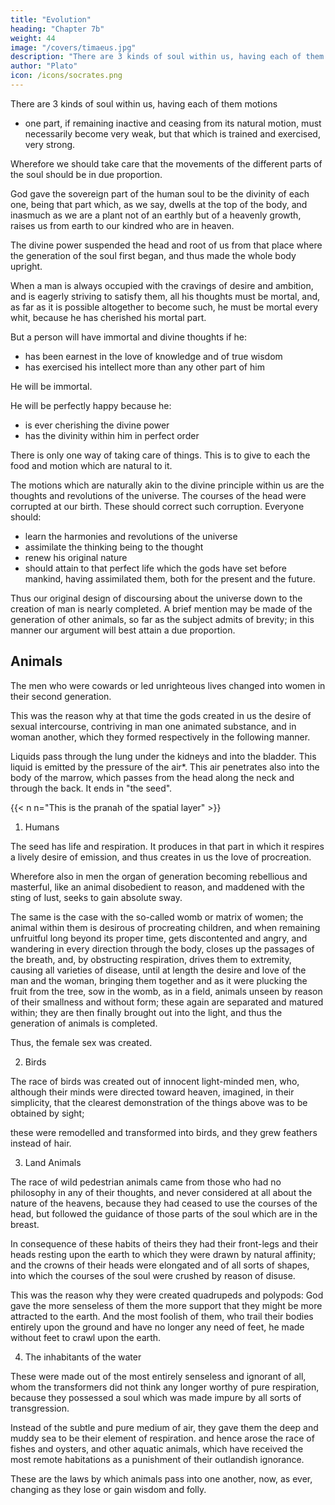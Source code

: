 ```yaml
---
title: "Evolution"
heading: "Chapter 7b"
weight: 44
image: "/covers/timaeus.jpg"
description: "There are 3 kinds of soul within us, having each of them motions"
author: "Plato"
icon: /icons/socrates.png
---
```




There are 3 kinds of soul within us, having each of them motions
- one part, if remaining inactive and ceasing from its natural motion, must necessarily become very weak, but that which is trained and exercised, very strong. 

Wherefore we should take care that the movements of the different parts of the soul should be in due proportion.

God gave the sovereign part of the human soul to be the divinity of each one, being that part which, as we say, dwells at the top of the body, and inasmuch as we are a plant not of an earthly but of a heavenly growth, raises us from earth to our kindred who are in heaven.

The divine power suspended the head and root of us from that place where the generation of the soul first began, and thus made the whole body upright. 

When a man is always occupied with the cravings of desire and ambition, and is eagerly striving to satisfy them, all his thoughts must be mortal, and, as far as it is possible altogether to become such, he must be mortal every whit, because he has cherished his mortal part. 

But a person will have immortal and divine thoughts if he:
- has been earnest in the love of knowledge and of true wisdom
- has exercised his intellect more than any other part of him

He will be immortal.
<!-- m, must , if he attain truth. In so far as human nature is capable of sharing in immortality, he must be . -->

He will be perfectly happy because he:
- is ever cherishing the divine power
- has the divinity within him in perfect order

There is only one way of taking care of things. This is to give to each the food and motion which are natural to it. 

The motions which are naturally akin to the divine principle within us are the thoughts and revolutions of the universe. The courses of the head were corrupted at our birth. These should correct such corruption. Everyone should:
- learn the harmonies and revolutions of the universe
- assimilate the thinking being to the thought
- renew his original nature
- should attain to that perfect life which the gods have set before mankind, having assimilated them, both for the present and the future.

Thus our original design of discoursing about the universe down to the creation of man is nearly completed. A brief mention may be made of the generation of other animals, so far as the subject admits of brevity; in this manner our argument will best attain a due proportion. 


## Animals 

The men who were cowards or led unrighteous lives changed into women in their second generation.

This was the reason why at that time the gods created in us the desire of sexual intercourse, contriving in man one animated substance, and in woman another, which they formed respectively in the following manner. 

Liquids pass through the lung under the kidneys and into the bladder. This liquid is emitted by the pressure of the air*. This air penetrates also into the body of the marrow, which passes from the head along the neck and through the back. It ends in "the seed". 


{{< n n="This is the pranah of the spatial layer" >}}


1. Humans

The seed has life and respiration. It produces in that part in which it respires a lively desire of emission, and thus creates in us the love of procreation. 

Wherefore also in men the organ of generation becoming rebellious and masterful, like an animal disobedient to reason, and maddened with the sting of lust, seeks to gain absolute sway. 

The same is the case with the so-called womb or matrix of women; the animal within them is desirous of procreating children, and when remaining unfruitful long beyond its proper time, gets discontented and angry, and wandering in every direction through the body, closes up the passages of the breath, and, by obstructing respiration, drives them to extremity, causing all varieties of disease, until at length the desire and love of the man and the woman, bringing them together and as it were plucking the fruit from the tree, sow in the womb, as in a field, animals unseen by reason of their smallness and without form; these again are separated and matured within; they are then finally brought out into the light, and thus the generation of animals is completed.

Thus, the female sex was created. 

2. Birds

The race of birds was created out of innocent light-minded men, who, although their minds were directed toward heaven, imagined, in their simplicity, that the clearest demonstration of the things above was to be obtained by sight; 

these were remodelled and transformed into birds, and they grew feathers instead of hair. 

3. Land Animals

The race of wild pedestrian animals came from those who had no philosophy in any of their thoughts, and never considered at all about the nature of the heavens, because they had ceased to use the courses of the head, but followed the guidance of those parts of the soul which are in the breast. 

In consequence of these habits of theirs they had their front-legs and their heads resting upon the earth to which they were drawn by natural affinity; and the crowns of their heads were elongated and of all sorts of shapes, into which the courses of the soul were crushed by reason of disuse. 


This was the reason why they were created quadrupeds and polypods: God gave the more senseless of them the more support that they might be more attracted to the earth. And the most foolish of them, who trail their bodies entirely upon the ground and have no longer any need of feet, he made without feet to crawl upon the earth. 

4. The inhabitants of the water

These were made out of the most entirely senseless and ignorant of all, whom the transformers did not think any longer worthy of pure respiration, because they possessed a soul which was made impure by all sorts of transgression. 

Instead of the subtle and pure medium of air, they gave them the deep and muddy sea to be their element of respiration.  and hence arose the race of fishes and oysters, and other aquatic animals, which have received the most remote habitations as a punishment of their outlandish ignorance. 

These are the laws by which animals pass into one another, now, as ever, changing as they lose or gain wisdom and folly.

<!-- We may now say that our discourse about the nature of the universe has an end. The world has received animals, mortal and immortal, and is fulfilled with them, and has become a visible animal containing the visible—the sensible God who is the image of the intellectual, the greatest, best, fairest, most perfect—the one only-begotten heaven.

 -->

 